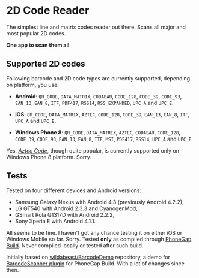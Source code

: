 # 2D Code Reader

The simplest line and matrix codes reader out there. Scans all major and most popular 2D codes.

**One app to scan them all**.

## Supported 2D codes

Following barcode and 2D code types are currently supported, depending on platform, you use:

- **Android**: `QR_CODE`, `DATA_MATRIX`, `CODABAR`, `CODE_128`, `CODE_39`, `CODE_93`, `EAN_13`, `EAN_8`, `ITF`, `PDF417`, `RSS14`, `RSS_EXPANDED`, `UPC_A` and `UPC_E`.

- **iOS**: `QR_CODE`, `DATA_MATRIX`, `AZTEC`, `CODE_128`, `CODE_39`, `EAN_13`, `EAN_8`, `ITF`, `UPC_A` and `UPC_E`.

- **Windows Phone 8**: `QR_CODE`, `DATA_MATRIX`, `AZTEC`, `CODABAR`, `CODE_128`, `CODE_39`, `CODE_93`, `EAN_13`, `EAN_8`, `ITF`, `MSI`, `PDF417`, `RSS14`, `UPC_A` and `UPC_E`.

Yes, [_Aztec Code_](http://en.wikipedia.org/wiki/Aztec_Code), though quite popular, is currently supported only on Windows Phone 8 platform. Sorry.

## Tests

Tested on four different devices and Android versions:

- Samsung Galaxy Nexus with Android 4.3 (previously Android 4.2.2),
- LG GT540 with Android 2.3.3 and CyanogenMod, 
- GSmart Rola G1317D with Android 2.2.2,
- Sony Xperia E with Android 4.1.1.

All seems to be fine. I haven't got any chance testing it on either iOS or Windows Mobile so far. Sorry. Tested **only** as compiled through [PhoneGap Build](http://build.phonegap.com). Never compiled locally or tested after such build.

Initially based on [wildabeast/BarcodeDemo](https://github.com/wildabeast/BarcodeDemo) repository, a demo for [BarcodeScanner plugin](https://github.com/wildabeast/BarcodeScanner) for PhoneGap Build. With a lot of changes since then.